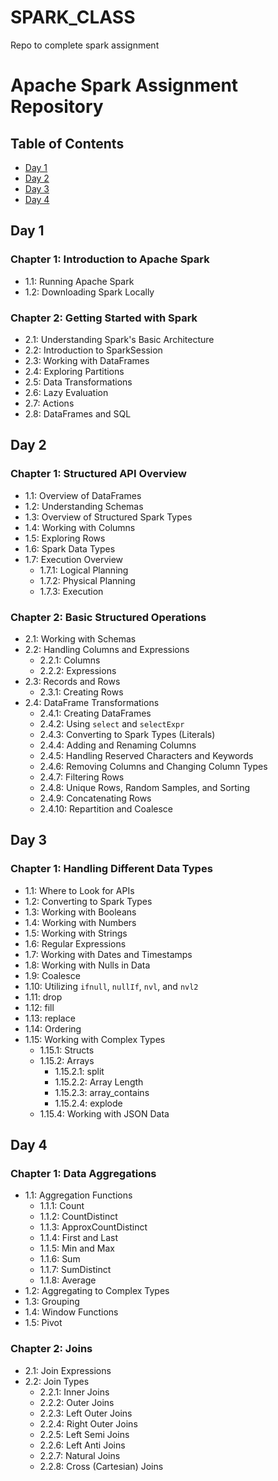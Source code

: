 # SPARK_CLASS
Repo to complete spark assignment

# Apache Spark Assignment Repository

## Table of Contents

- [Day 1](#day_1)
- [Day 2](#day-2)
- [Day 3](#day-3)
- [Day 4](#day-4)

## Day 1
### Chapter 1: Introduction to Apache Spark
- 1.1: Running Apache Spark
- 1.2: Downloading Spark Locally

### Chapter 2: Getting Started with Spark
- 2.1: Understanding Spark's Basic Architecture
- 2.2: Introduction to SparkSession
- 2.3: Working with DataFrames
- 2.4: Exploring Partitions
- 2.5: Data Transformations
- 2.6: Lazy Evaluation
- 2.7: Actions
- 2.8: DataFrames and SQL

## Day 2
### Chapter 1: Structured API Overview
- 1.1: Overview of DataFrames
- 1.2: Understanding Schemas
- 1.3: Overview of Structured Spark Types
- 1.4: Working with Columns
- 1.5: Exploring Rows
- 1.6: Spark Data Types
- 1.7: Execution Overview
  - 1.7.1: Logical Planning
  - 1.7.2: Physical Planning
  - 1.7.3: Execution

### Chapter 2: Basic Structured Operations
- 2.1: Working with Schemas
- 2.2: Handling Columns and Expressions
  - 2.2.1: Columns
  - 2.2.2: Expressions
- 2.3: Records and Rows
  - 2.3.1: Creating Rows
- 2.4: DataFrame Transformations
  - 2.4.1: Creating DataFrames
  - 2.4.2: Using `select` and `selectExpr`
  - 2.4.3: Converting to Spark Types (Literals)
  - 2.4.4: Adding and Renaming Columns
  - 2.4.5: Handling Reserved Characters and Keywords
  - 2.4.6: Removing Columns and Changing Column Types
  - 2.4.7: Filtering Rows
  - 2.4.8: Unique Rows, Random Samples, and Sorting
  - 2.4.9: Concatenating Rows
  - 2.4.10: Repartition and Coalesce

## Day 3
### Chapter 1: Handling Different Data Types
- 1.1: Where to Look for APIs
- 1.2: Converting to Spark Types
- 1.3: Working with Booleans
- 1.4: Working with Numbers
- 1.5: Working with Strings
- 1.6: Regular Expressions
- 1.7: Working with Dates and Timestamps
- 1.8: Working with Nulls in Data
- 1.9: Coalesce
- 1.10: Utilizing `ifnull`, `nullIf`, `nvl`, and `nvl2`
- 1.11: drop
- 1.12: fill
- 1.13: replace
- 1.14: Ordering
- 1.15: Working with Complex Types
  - 1.15.1: Structs
  - 1.15.2: Arrays
    - 1.15.2.1: split
    - 1.15.2.2: Array Length
    - 1.15.2.3: array_contains
    - 1.15.2.4: explode
  - 1.15.4: Working with JSON Data

## Day 4
### Chapter 1: Data Aggregations
- 1.1: Aggregation Functions
  - 1.1.1: Count
  - 1.1.2: CountDistinct
  - 1.1.3: ApproxCountDistinct
  - 1.1.4: First and Last
  - 1.1.5: Min and Max
  - 1.1.6: Sum
  - 1.1.7: SumDistinct
  - 1.1.8: Average
- 1.2: Aggregating to Complex Types
- 1.3: Grouping
- 1.4: Window Functions
- 1.5: Pivot

### Chapter 2: Joins
- 2.1: Join Expressions
- 2.2: Join Types
  - 2.2.1: Inner Joins
  - 2.2.2: Outer Joins
  - 2.2.3: Left Outer Joins
  - 2.2.4: Right Outer Joins
  - 2.2.5: Left Semi Joins
  - 2.2.6: Left Anti Joins
  - 2.2.7: Natural Joins
  - 2.2.8: Cross (Cartesian) Joins

